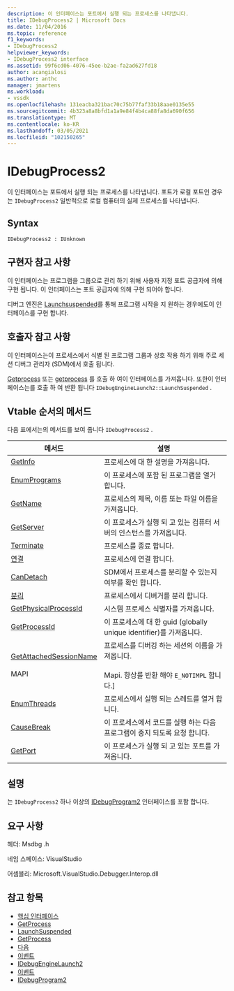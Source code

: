 ```yaml
---
description: 이 인터페이스는 포트에서 실행 되는 프로세스를 나타냅니다.
title: IDebugProcess2 | Microsoft Docs
ms.date: 11/04/2016
ms.topic: reference
f1_keywords:
- IDebugProcess2
helpviewer_keywords:
- IDebugProcess2 interface
ms.assetid: 99f6cd06-4076-45ee-b2ae-fa2ad627fd18
author: acangialosi
ms.author: anthc
manager: jmartens
ms.workload:
- vssdk
ms.openlocfilehash: 131eacba321bac70c75b77faf33b18aae0135e55
ms.sourcegitcommit: 4b323a8a8bfd1a1a9e84f4b4ca88fa8da690f656
ms.translationtype: MT
ms.contentlocale: ko-KR
ms.lasthandoff: 03/05/2021
ms.locfileid: "102150265"
---
```

# <a name="idebugprocess2"></a>IDebugProcess2
이 인터페이스는 포트에서 실행 되는 프로세스를 나타냅니다. 포트가 로컬 포트인 경우는 `IDebugProcess2` 일반적으로 로컬 컴퓨터의 실제 프로세스를 나타냅니다.

## <a name="syntax"></a>Syntax

```
IDebugProcess2 : IUnknown
```

## <a name="notes-for-implementers"></a>구현자 참고 사항
 이 인터페이스는 프로그램을 그룹으로 관리 하기 위해 사용자 지정 포트 공급자에 의해 구현 됩니다. 이 인터페이스는 포트 공급자에 의해 구현 되어야 합니다.

 디버그 엔진은 [Launchsuspended](../../../extensibility/debugger/reference/idebugenginelaunch2-launchsuspended.md)를 통해 프로그램 시작을 지 원하는 경우에도이 인터페이스를 구현 합니다.

## <a name="notes-for-callers"></a>호출자 참고 사항
 이 인터페이스는이 프로세스에서 식별 된 프로그램 그룹과 상호 작용 하기 위해 주로 세션 디버그 관리자 (SDM)에서 호출 됩니다.

 [Getprocess](../../../extensibility/debugger/reference/idebugprogram2-getprocess.md) 또는 [getprocess](../../../extensibility/debugger/reference/idebugport2-getprocess.md) 를 호출 하 여이 인터페이스를 가져옵니다. 또한이 인터페이스는를 호출 하 여 반환 됩니다 `IDebugEngineLaunch2::LaunchSuspended` .

## <a name="methods-in-vtable-order"></a>Vtable 순서의 메서드
 다음 표에서는의 메서드를 보여 줍니다 `IDebugProcess2` .

|메서드|설명|
|------------|-----------------|
|[GetInfo](../../../extensibility/debugger/reference/idebugprocess2-getinfo.md)|프로세스에 대 한 설명을 가져옵니다.|
|[EnumPrograms](../../../extensibility/debugger/reference/idebugprocess2-enumprograms.md)|이 프로세스에 포함 된 프로그램을 열거 합니다.|
|[GetName](../../../extensibility/debugger/reference/idebugprocess2-getname.md)|프로세스의 제목, 이름 또는 파일 이름을 가져옵니다.|
|[GetServer](../../../extensibility/debugger/reference/idebugprocess2-getserver.md)|이 프로세스가 실행 되 고 있는 컴퓨터 서버의 인스턴스를 가져옵니다.|
|[Terminate](../../../extensibility/debugger/reference/idebugprocess2-terminate.md)|프로세스를 종료 합니다.|
|[연결](../../../extensibility/debugger/reference/idebugprocess2-attach.md)|프로세스에 연결 합니다.|
|[CanDetach](../../../extensibility/debugger/reference/idebugprocess2-candetach.md)|SDM에서 프로세스를 분리할 수 있는지 여부를 확인 합니다.|
|[분리](../../../extensibility/debugger/reference/idebugprocess2-detach.md)|프로세스에서 디버거를 분리 합니다.|
|[GetPhysicalProcessId](../../../extensibility/debugger/reference/idebugprocess2-getphysicalprocessid.md)|시스템 프로세스 식별자를 가져옵니다.|
|[GetProcessId](../../../extensibility/debugger/reference/idebugprocess2-getprocessid.md)|이 프로세스에 대 한 guid (globally unique identifier)를 가져옵니다.|
|[GetAttachedSessionName](../../../extensibility/debugger/reference/idebugprocess2-getattachedsessionname.md)<br /><br /> MAPI|프로세스를 디버깅 하는 세션의 이름을 가져옵니다.<br /><br /> Mapi. 항상를 반환 해야 `E_NOTIMPL` 합니다.]|
|[EnumThreads](../../../extensibility/debugger/reference/idebugprocess2-enumthreads.md)|프로세스에서 실행 되는 스레드를 열거 합니다.|
|[CauseBreak](../../../extensibility/debugger/reference/idebugprocess2-causebreak.md)|이 프로세스에서 코드를 실행 하는 다음 프로그램이 중지 되도록 요청 합니다.|
|[GetPort](../../../extensibility/debugger/reference/idebugprocess2-getport.md)|이 프로세스가 실행 되 고 있는 포트를 가져옵니다.|

## <a name="remarks"></a>설명
 는 `IDebugProcess2` 하나 이상의 [IDebugProgram2](../../../extensibility/debugger/reference/idebugprogram2.md) 인터페이스를 포함 합니다.

## <a name="requirements"></a>요구 사항
 헤더: Msdbg .h

 네임 스페이스: VisualStudio

 어셈블리: Microsoft.VisualStudio.Debugger.Interop.dll

## <a name="see-also"></a>참고 항목
- [핵심 인터페이스](../../../extensibility/debugger/reference/core-interfaces.md)
- [GetProcess](../../../extensibility/debugger/reference/idebugport2-getprocess.md)
- [LaunchSuspended](../../../extensibility/debugger/reference/idebugenginelaunch2-launchsuspended.md)
- [GetProcess](../../../extensibility/debugger/reference/idebugprogram2-getprocess.md)
- [다음](../../../extensibility/debugger/reference/ienumdebugprocesses2-next.md)
- [이벤트](../../../extensibility/debugger/reference/idebugportevents2-event.md)
- [IDebugEngineLaunch2](../../../extensibility/debugger/reference/idebugenginelaunch2.md)
- [이벤트](../../../extensibility/debugger/reference/idebugeventcallback2-event.md)
- [IDebugProgram2](../../../extensibility/debugger/reference/idebugprogram2.md)
